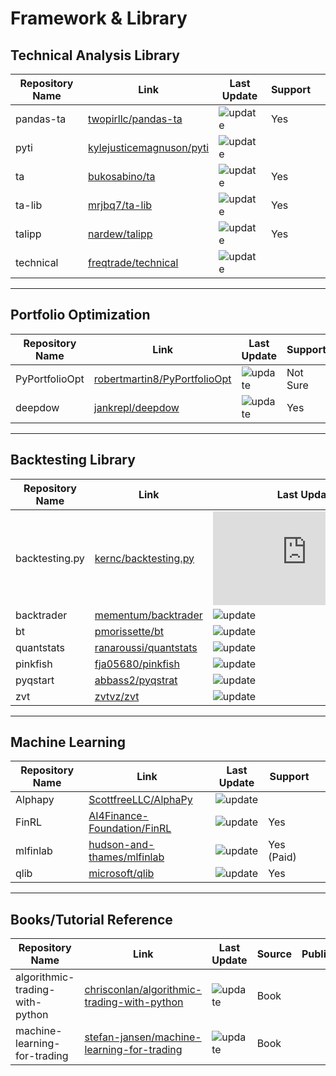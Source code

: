 # Framework & Library

## Technical Analysis Library

| Repository Name | Link                                                                    | Last Update                                                                   | Support |     |
| --------------- | ----------------------------------------------------------------------- | ----------------------------------------------------------------------------- | ------- | --- |
| pandas-ta       | [twopirllc/pandas-ta](https://github.com/twopirllc/pandas-ta)           | ![update](https://img.shields.io/github/last-commit/twopirllc/pandas-ta)      | Yes     |     |
| pyti            | [kylejusticemagnuson/pyti](https://github.com/kylejusticemagnuson/pyti) | ![update](https://img.shields.io/github/last-commit/kylejusticemagnuson/pyti) |         |     |
| ta              | [bukosabino/ta](https://github.com/bukosabino/ta)                       | ![update](https://img.shields.io/github/last-commit/bukosabino/ta)            | Yes     |     |
| ta-lib          | [mrjbq7/ta-lib](https://github.com/mrjbq7/ta-lib)                       | ![update](https://img.shields.io/github/last-commit/mrjbq7/ta-lib)            | Yes     |     |
| talipp          | [nardew/talipp](https://github.com/nardew/talipp)                       | ![update](https://img.shields.io/github/last-commit/nardew/talipp)            | Yes     |     |
| technical       | [freqtrade/technical](https://github.com/freqtrade/technical)           | ![update](https://img.shields.io/github/last-commit/freqtrade/technical)      |         |     |

---

## Portfolio Optimization

| Repository Name | Link                                                                            | Last Update                                                                       | Support  |     |
| --------------- | ------------------------------------------------------------------------------- | --------------------------------------------------------------------------------- | -------- | --- |
| PyPortfolioOpt  | [robertmartin8/PyPortfolioOpt](https://github.com/robertmartin8/PyPortfolioOpt) | ![update](https://img.shields.io/github/last-commit/robertmartin8/PyPortfolioOpt) | Not Sure |     |
| deepdow         | [jankrepl/deepdow](https://github.com/jankrepl/deepdow)                         | ![update](https://img.shields.io/github/last-commit/jankrepl/deepdow)             | Yes      |     |

---

## Backtesting Library

| Repository Name | Link                                                              | Last Update                                                                | Support |     |
| --------------- | ----------------------------------------------------------------- | -------------------------------------------------------------------------- | ------- | --- |
| backtesting.py  | [kernc/backtesting.py](https://github.com/kernc/backtesting.py)   | ![update](https://img.shields.io/github/last-commit/kernc/backtesting.py)  | Yes     |     |
| backtrader      | [mementum/backtrader](https://github.com/mementum/backtrader)     | ![update](https://img.shields.io/github/last-commit/mementum/backtrader)   | Yes     |     |
| bt              | [pmorissette/bt](https://github.com/pmorissette/bt)               | ![update](https://img.shields.io/github/last-commit/pmorissette/bt)        | Yes     |     |
| quantstats      | [ranaroussi/quantstats](https://github.com/ranaroussi/quantstats) | ![update](https://img.shields.io/github/last-commit/ranaroussi/quantstats) | Maybe   |     |
| pinkfish        | [fja05680/pinkfish](https://github.com/fja05680/pinkfish)         | ![update](https://img.shields.io/github/last-commit/fja05680/pinkfish)     | Yes     |     |
| pyqstart        | [abbass2/pyqstrat](https://github.com/abbass2/pyqstrat)           | ![update](https://img.shields.io/github/last-commit/abbass2/pyqstrat)      | Yes     |     |
| zvt             | [zvtvz/zvt](https://github.com/zvtvz/zvt)                         | ![update](https://img.shields.io/github/last-commit/zvtvz/zvt)             | Yes     |     |

---

## Machine Learning

| Repository Name | Link                                                                          | Last Update                                                                      | Support    |     |
| --------------- | ----------------------------------------------------------------------------- | -------------------------------------------------------------------------------- | ---------- | --- |
| Alphapy         | [ScottfreeLLC/AlphaPy](https://github.com/ScottfreeLLC/AlphaPy)               | ![update](https://img.shields.io/github/last-commit/ScottfreeLLC/AlphaPy)        |            |     |
| FinRL           | [AI4Finance-Foundation/FinRL](https://github.com/AI4Finance-Foundation/FinRL) | ![update](https://img.shields.io/github/last-commit/AI4Finance-Foundation/FinRL) | Yes        |     |
| mlfinlab        | [hudson-and-thames/mlfinlab](https://github.com/hudson-and-thames/mlfinlab)   | ![update](https://img.shields.io/github/last-commit/hudson-and-thames/mlfinlab)  | Yes (Paid) |     |
| qlib            | [microsoft/qlib](https://github.com/microsoft/qlib)                           | ![update](https://img.shields.io/github/last-commit/microsoft/qlib)              | Yes        |     |

---

## Books/Tutorial Reference

| Repository Name                 | Link                                                                                                          | Last Update                                                                                      | Source | Publisher |
| ------------------------------- | ------------------------------------------------------------------------------------------------------------- | ------------------------------------------------------------------------------------------------ | ------ | --------- |
| algorithmic-trading-with-python | [chrisconlan/algorithmic-trading-with-python](https://github.com/chrisconlan/algorithmic-trading-with-python) | ![update](https://img.shields.io/github/last-commit/chrisconlan/algorithmic-trading-with-python) | Book   |           |
| machine-learning-for-trading    | [stefan-jansen/machine-learning-for-trading](https://github.com/stefan-jansen/machine-learning-for-trading)   | ![update](https://img.shields.io/github/last-commit/stefan-jansen/machine-learning-for-trading)  | Book   |           |